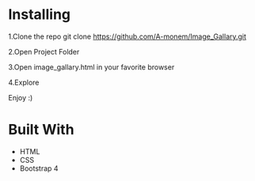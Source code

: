 # Installing

1.Clone the repo
git clone https://github.com/A-monem/Image_Gallary.git

2.Open Project Folder

3.Open image_gallary.html in your favorite browser

4.Explore

Enjoy :)

# Built With

* HTML
* CSS
* Bootstrap 4